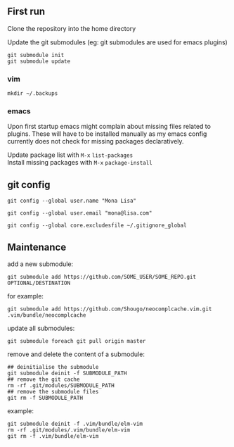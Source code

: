 ## First run

Clone the repository into the home directory

Update the git submodules (eg: git submodules are used for emacs
plugins)

```shell
git submodule init
git submodule update
```

### vim

```shell
mkdir ~/.backups
```

### emacs

Upon first startup emacs might complain about missing files related to
plugins. These will have to be installed manually as my emacs config
currently does not check for missing packages declaratively.

Update package list with `M-x` `list-packages`  
Install missing packages with `M-x` `package-install`



## git config


```shell
git config --global user.name "Mona Lisa"
```

```shell
git config --global user.email "mona@lisa.com"
```

```shell
git config --global core.excludesfile ~/.gitignore_global
```

## Maintenance

add a new submodule:

```shell
git submodule add https://github.com/SOME_USER/SOME_REPO.git OPTIONAL/DESTINATION
```

for example:

```shell
git submodule add https://github.com/Shougo/neocomplcache.vim.git .vim/bundle/neocomplcache
```

update all submodules:

```shell
git submodule foreach git pull origin master
```

remove and delete the content of a submodule:

```shell
## deinitialise the submodule
git submodule deinit -f SUBMODULE_PATH
## remove the git cache
rm -rf .git/modules/SUBMODULE_PATH 
## remove the submodule files
git rm -f SUBMODULE_PATH
```

example:

```shell
git submodule deinit -f .vim/bundle/elm-vim
rm -rf .git/modules/.vim/bundle/elm-vim
git rm -f .vim/bundle/elm-vim
```
